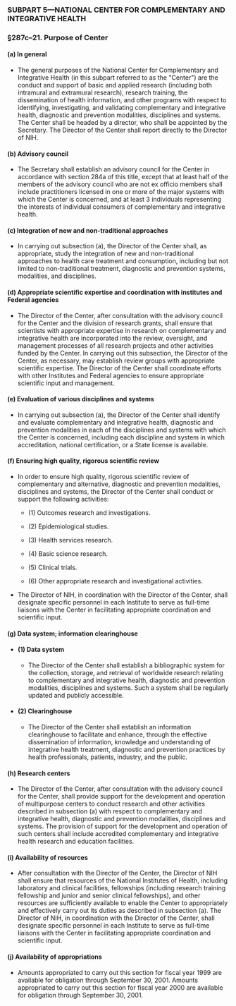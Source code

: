 ### SUBPART 5—NATIONAL CENTER FOR COMPLEMENTARY AND INTEGRATIVE HEALTH

### §287c–21. Purpose of Center
#### (a) In general
* The general purposes of the National Center for Complementary and Integrative Health (in this subpart referred to as the "Center") are the conduct and support of basic and applied research (including both intramural and extramural research), research training, the dissemination of health information, and other programs with respect to identifying, investigating, and validating complementary and integrative health, diagnostic and prevention modalities, disciplines and systems. The Center shall be headed by a director, who shall be appointed by the Secretary. The Director of the Center shall report directly to the Director of NIH.

#### (b) Advisory council
* The Secretary shall establish an advisory council for the Center in accordance with section 284a of this title, except that at least half of the members of the advisory council who are not ex officio members shall include practitioners licensed in one or more of the major systems with which the Center is concerned, and at least 3 individuals representing the interests of individual consumers of complementary and integrative health.

#### (c) Integration of new and non-traditional approaches
* In carrying out subsection (a), the Director of the Center shall, as appropriate, study the integration of new and non-traditional approaches to health care treatment and consumption, including but not limited to non-traditional treatment, diagnostic and prevention systems, modalities, and disciplines.

#### (d) Appropriate scientific expertise and coordination with institutes and Federal agencies
* The Director of the Center, after consultation with the advisory council for the Center and the division of research grants, shall ensure that scientists with appropriate expertise in research on complementary and integrative health are incorporated into the review, oversight, and management processes of all research projects and other activities funded by the Center. In carrying out this subsection, the Director of the Center, as necessary, may establish review groups with appropriate scientific expertise. The Director of the Center shall coordinate efforts with other Institutes and Federal agencies to ensure appropriate scientific input and management.

#### (e) Evaluation of various disciplines and systems
* In carrying out subsection (a), the Director of the Center shall identify and evaluate complementary and integrative health, diagnostic and prevention modalities in each of the disciplines and systems with which the Center is concerned, including each discipline and system in which accreditation, national certification, or a State license is available.

#### (f) Ensuring high quality, rigorous scientific review
* In order to ensure high quality, rigorous scientific review of complementary and alternative, diagnostic and prevention modalities, disciplines and systems, the Director of the Center shall conduct or support the following activities:

  * (1) Outcomes research and investigations.

  * (2) Epidemiological studies.

  * (3) Health services research.

  * (4) Basic science research.

  * (5) Clinical trials.

  * (6) Other appropriate research and investigational activities.


* The Director of NIH, in coordination with the Director of the Center, shall designate specific personnel in each Institute to serve as full-time liaisons with the Center in facilitating appropriate coordination and scientific input.

#### (g) Data system; information clearinghouse
* #### (1) Data system
  * The Director of the Center shall establish a bibliographic system for the collection, storage, and retrieval of worldwide research relating to complementary and integrative health, diagnostic and prevention modalities, disciplines and systems. Such a system shall be regularly updated and publicly accessible.

* #### (2) Clearinghouse
  * The Director of the Center shall establish an information clearinghouse to facilitate and enhance, through the effective dissemination of information, knowledge and understanding of integrative health treatment, diagnostic and prevention practices by health professionals, patients, industry, and the public.

#### (h) Research centers
* The Director of the Center, after consultation with the advisory council for the Center, shall provide support for the development and operation of multipurpose centers to conduct research and other activities described in subsection (a) with respect to complementary and integrative health, diagnostic and prevention modalities, disciplines and systems. The provision of support for the development and operation of such centers shall include accredited complementary and integrative health research and education facilities.

#### (i) Availability of resources
* After consultation with the Director of the Center, the Director of NIH shall ensure that resources of the National Institutes of Health, including laboratory and clinical facilities, fellowships (including research training fellowship and junior and senior clinical fellowships), and other resources are sufficiently available to enable the Center to appropriately and effectively carry out its duties as described in subsection (a). The Director of NIH, in coordination with the Director of the Center, shall designate specific personnel in each Institute to serve as full-time liaisons with the Center in facilitating appropriate coordination and scientific input.

#### (j) Availability of appropriations
* Amounts appropriated to carry out this section for fiscal year 1999 are available for obligation through September 30, 2001. Amounts appropriated to carry out this section for fiscal year 2000 are available for obligation through September 30, 2001.